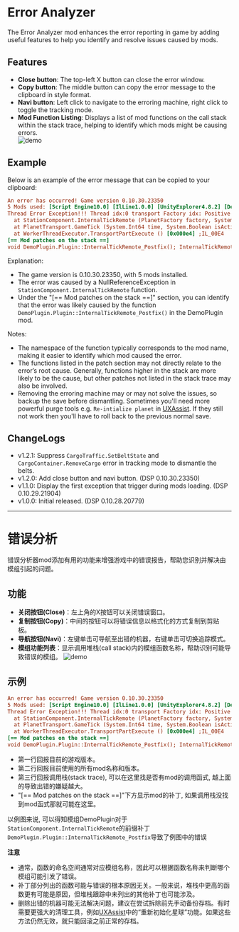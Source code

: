 # Error Analyzer

The Error Analyzer mod enhances the error reporting in game by adding useful features to help you identify and resolve issues caused by mods.

## Features
- **Close button**: The top-left X button can close the error window.
- **Copy button**: The middle button can copy the error message to the clipboard in style format.
- **Navi button**: Left click to navigate to the erroring machine, right click to toggle the tracking mode.
- **Mod Function Listing**: Displays a list of mod functions on the call stack within the stack trace, helping to identify which mods might be causing errors.  
![demo](https://raw.githubusercontent.com/starfi5h/DSP_Mod_Support/dev/ErrorAnalyzer/img/demo2.png)   

## Example
Below is an example of the error message that can be copied to your clipboard:
```ini
An error has occurred! Game version 0.10.30.23350
5 Mods used: [Script Engine10.0] [IlLine1.0.0] [UnityExplorer4.8.2] [DemoPlugin1.0.0] [ErrorAnalyzer1.1.0] 
Thread Error Exception!!! Thread idx:0 transport Factory idx: Positive Loop System.NullReferenceException: Object reference not set to an instance of an object
  at StationComponent.InternalTickRemote (PlanetFactory factory, System.Int32 timeGene, System.Single shipSailSpeed, System.Single shipWarpSpeed, System.Int32 shipCarries, StationComponent[] gStationPool, AstroData[] astroPoses, VectorLF3& relativePos, UnityEngine.Quaternion& relativeRot, System.Boolean starmap, System.Int32[] consumeRegister) [0x02f66] ;IL_2F66 
  at PlanetTransport.GameTick (System.Int64 time, System.Boolean isActive, System.Boolean isMultithreadMode) [0x00213] ;IL_0213 
  at WorkerThreadExecutor.TransportPartExecute () [0x000e4] ;IL_00E4 
[== Mod patches on the stack ==]
void DemoPlugin.Plugin::InternalTickRemote_Postfix(); InternalTickRemote(Postfix)
```
Explanation:
- The game version is 0.10.30.23350, with 5 mods installed.  
- The error was caused by a NullReferenceException in `StationComponent.InternalTickRemote` function.
- Under the "[== Mod patches on the stack ==]" section, you can identify that the error was likely caused by the function `DemoPlugin.Plugin::InternalTickRemote_Postfix()` in the DemoPlugin mod.

Notes:
- The namespace of the function typically corresponds to the mod name, making it easier to identify which mod caused the error.
- The functions listed in the patch section may not directly relate to the error’s root cause. Generally, functions higher in the stack are more likely to be the cause, but other patches not listed in the stack trace may also be involved.
- Removing the erroring machine may or may not solve the issues, so backup the save before dismantling. Sometimes you'll need more powerful purge tools e.g. `Re-intialize planet` in [UXAssist](https://thunderstore.io/c/dyson-sphere-program/p/soarqin/UXAssist/). If they still not work then you'll have to roll back to the previous normal save.  

## ChangeLogs
- v1.2.1: Suppress `CargoTraffic.SetBeltState` and `CargoContainer.RemoveCargo` error in tracking mode to dismantle the belts.  
- v1.2.0: Add close button and navi button. (DSP 0.10.30.23350)  
- v1.1.0: Display the first exception that trigger during mods loading. (DSP 0.10.29.21904)  
- v1.0.0: Initial released. (DSP 0.10.28.20779)  

----

# 错误分析

错误分析器mod添加有用的功能来增强游戏中的错误报告，帮助您识别并解决由模组引起的问题。

## 功能
- **关闭按钮(Close)**：左上角的X按钮可以关闭错误窗口。
- **复制按钮(Copy)**：中间的按钮可以将错误信息以格式化的方式复制到剪贴板。
- **导航按钮(Navi)**：左键单击可导航至出错的机器，右键单击可切换追踪模式。
- **模组功能列表**：显示调用堆栈(call stack)内的模组函数名称，帮助识别可能导致错误的模组。
![demo](https://raw.githubusercontent.com/starfi5h/DSP_Mod_Support/dev/ErrorAnalyzer/img/demo2.png)  

## 示例
```ini
An error has occurred! Game version 0.10.30.23350
5 Mods used: [Script Engine10.0] [IlLine1.0.0] [UnityExplorer4.8.2] [DemoPlugin1.0.0] [ErrorAnalyzer1.1.0] 
Thread Error Exception!!! Thread idx:0 transport Factory idx: Positive Loop System.NullReferenceException: Object reference not set to an instance of an object
  at StationComponent.InternalTickRemote (PlanetFactory factory, System.Int32 timeGene, System.Single shipSailSpeed, System.Single shipWarpSpeed, System.Int32 shipCarries, StationComponent[] gStationPool, AstroData[] astroPoses, VectorLF3& relativePos, UnityEngine.Quaternion& relativeRot, System.Boolean starmap, System.Int32[] consumeRegister) [0x02f66] ;IL_2F66 
  at PlanetTransport.GameTick (System.Int64 time, System.Boolean isActive, System.Boolean isMultithreadMode) [0x00213] ;IL_0213 
  at WorkerThreadExecutor.TransportPartExecute () [0x000e4] ;IL_00E4 
[== Mod patches on the stack ==]
void DemoPlugin.Plugin::InternalTickRemote_Postfix(); InternalTickRemote(Postfix)
```
- 第一行回报目前的游戏版本。  
- 第二行回报目前使用的所有mod名称和版本。  
- 第三行回报调用栈(stack trace), 可以在这里找是否有mod的调用函式, 越上面的导致出错的嫌疑越大。  
- "[== Mod patches on the stack ==]"下方显示mod的补丁, 如果调用栈没找到mod函式那就可能在这里。  


以例图来说, 可以得知模组DemoPlugin对于`StationComponent.InternalTickRemote`的前缀补丁`DemoPlugin.Plugin::InternalTickRemote_Postfix`导致了例图中的错误  

**注意**
- 通常，函数的命名空间通常对应模组名称，因此可以根据函数名称来判断哪个模组可能引发了错误。
- 补丁部分列出的函数可能与错误的根本原因无关。一般来说，堆栈中更高的函数更有可能是原因，但堆栈跟踪中未列出的其他补丁也可能涉及。
- 删除出错的机器可能无法解决问题，建议在尝试拆除前先手动备份存档。有时需要更强大的清理工具，例如[UXAssist](https://thunderstore.io/c/dyson-sphere-program/p/soarqin/UXAssist/)中的“重新初始化星球”功能。如果这些方法仍然无效，就只能回滚之前正常的存档。